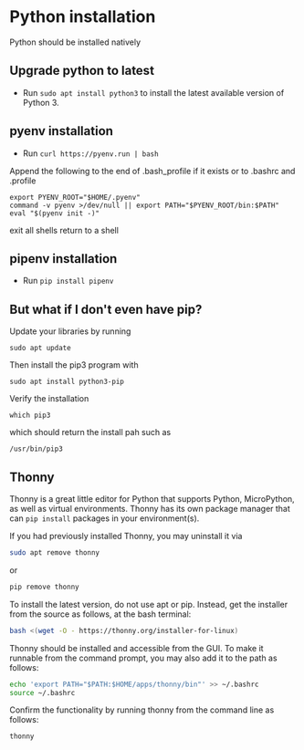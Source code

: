 # Python installation

Python should be installed natively

## Upgrade python to latest

* Run `sudo apt install python3` to install the latest available version of Python 3.

## pyenv installation

* Run `curl https://pyenv.run | bash`

Append the following to the end of .bash_profile if it exists or to .bashrc and .profile

```
export PYENV_ROOT="$HOME/.pyenv"
command -v pyenv >/dev/null || export PATH="$PYENV_ROOT/bin:$PATH"
eval "$(pyenv init -)"
```

exit all shells
return to a shell

## pipenv installation

* Run `pip install pipenv`

## But what if I don't even have pip?
Update your libraries by running
```
sudo apt update
```
Then install the pip3 program with
```
sudo apt install python3-pip
```
Verify the installation
```
which pip3
```
which should return the install pah such as
```
/usr/bin/pip3
```

## Thonny

Thonny is a great little editor for Python that supports Python, MicroPython, as well as virtual environments.
Thonny has its own package manager that can `pip install` packages in your environment(s).

If you had previously installed Thonny, you may uninstall it via
```bash
sudo apt remove thonny
```
or
```bash
pip remove thonny
```

To install the latest version, do not use apt or pip. Instead, get the installer from the source as follows, at the bash terminal:
```bash
bash <(wget -O - https://thonny.org/installer-for-linux)
```

Thonny should be installed and accessible from the GUI.
To make it runnable from the command prompt, you may also add it to the path as follows:
```bash
echo 'export PATH="$PATH:$HOME/apps/thonny/bin"' >> ~/.bashrc
source ~/.bashrc
```

Confirm the functionality by running thonny from the command line as follows:
```bash
thonny
```
